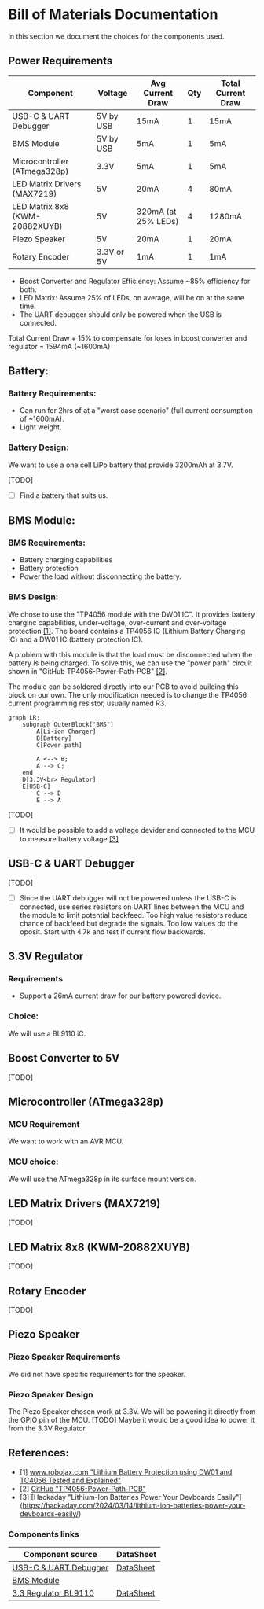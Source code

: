 # Bill of Materials Documentation
In this section we document the choices for the components used.

## Power Requirements
| **Component**                  	| **Voltage** 	| **Avg Current Draw** 	| **Qty** 	| **Total Current Draw** 	|
|--------------------------------	|-------------	|------------------	    |---------	|------------------------	|
| USB-C & UART Debugger             | 5V by USB    	| 15mA             	    | 1       	| 15mA                     	|
| BMS Module                        | 5V by USB    	| 5mA                 	| 1       	| 5mA                      	|
| Microcontroller (ATmega328p)   	| 3.3V        	| 5mA                	| 1       	| 5mA                      	|
| LED Matrix Drivers (MAX7219)   	| 5V          	| 20mA           	    | 4       	| 80mA                   	|
| LED Matrix 8x8 (KWM-20882XUYB) 	| 5V         	| 320mA (at 25% LEDs)  	| 4       	| 1280mA                   	|
| Piezo Speaker                  	| 5V          	| 20mA              	| 1       	| 20mA                     	|
| Rotary Encoder                 	| 3.3V or 5V   	| 1mA               	| 1       	| 1mA                    	|

* Boost Converter and Regulator Efficiency: Assume ~85% efficiency for both.
* LED Matrix: Assume 25% of LEDs, on average, will be on at the same time.
* The UART debugger should only be powered when the USB is connected.

Total Current Draw + 15% to compensate for loses in boost converter and regulator = 1594mA (~1600mA)

## Battery:
### Battery Requirements:
* Can run for 2hrs of at a "worst case scenario" (full current consumption of ~1600mA).
* Light weight.

### Battery Design:
We want to use a one cell LiPo battery that provide 3200mAh at 3.7V. 

[TODO]
* [ ] Find a battery that suits us.

## BMS Module:
### BMS Requirements:
* Battery charging capabilities
* Battery protection
* Power the load without disconnecting the battery.

### BMS Design:
We chose to use the "TP4056 module with the DW01 IC". It provides battery charginc capabilities, under-voltage, over-current and over-voltage protection [[1]](#1). The board contains a TP4056 IC (Lithium Battery Charging IC) and a DW01 IC (battery protection IC).

A problem with this module is that the load must be disconnected when the battery is being charged. To solve this, we can use the "power path" circuit shown in "GitHub TP4056-Power-Path-PCB" [[2]](#2).

The module can be soldered directly into our PCB to avoid building this block on our own. The only modification needed is to change the TP4056 current programming resistor, usually named R3.

```mermaid
graph LR;
    subgraph OuterBlock["BMS"]
        A[Li-ion Charger]
        B[Battery]
        C[Power path]

        A <--> B;
        A --> C;
    end
    D[3.3V<br> Regulator]
    E[USB-C]
        C --> D
        E --> A
```
[TODO]
* [ ] It would be possible to add a voltage devider and connected to the MCU to measure battery voltage.[[3]](#3)

## USB-C & UART Debugger
[TODO]
* [ ] Since the UART debugger will not be powered unless the USB-C is connected, use series resistors on UART lines between the MCU and the module to limit potential backfeed. Too high value resistors reduce chance of backfeed but degrade the signals. Too low values do the oposit. Start with 4.7k and test if current flow backwards.

## 3.3V Regulator
### Requirements
* Support a 26mA current draw for our battery powered device.
### Choice:
We will use a BL9110 iC. 

## Boost Converter to 5V
[TODO]

## Microcontroller (ATmega328p)
### MCU Requirement
We want to work with an AVR MCU.
### MCU choice:
We will use the ATmega328p in its surface mount version.

## LED Matrix Drivers (MAX7219)
[TODO]
## LED Matrix 8x8 (KWM-20882XUYB)
[TODO]
## Rotary Encoder
[TODO]
## Piezo Speaker
### Piezo Speaker Requirements
We did not have specific requirements for the speaker.
### Piezo Speaker Design
The Piezo Speaker chosen work at 3.3V. We will be powering it directly from the GPIO pin of the MCU. [TODO] Maybe it would be a good idea to power it from the 3.3V Regulator.

## References:
* <a id="1">[1]</a> [www.robojax.com "Lithium Battery Protection using DW01 and TC4056 Tested and Explained"](https://robojax.com/learn/arduino/?vid=robojax_DW01_with_4056_Protection)
* <a id="2">[2]</a> [GitHub "TP4056-Power-Path-PCB"](https://github.com/DoImant/TP4056-Power-Path-PCB/blob/main/README.md)
* <a id="3">[3]</a> [Hackaday "Lithium-Ion Batteries Power Your Devboards Easily"] (https://hackaday.com/2024/03/14/lithium-ion-batteries-power-your-devboards-easily/)


### Components links
| **Component source**             	| **DataSheet**                                                             |
|--------------------------------   |----------------------------------------------------------------           |
|[USB-C & UART Debugger](https://es.aliexpress.com/item/1005004276046811.html?spm=a2g0o.order_list.order_list_main.39.6ba6194doVGuKx&gatewayAdapt=glo2esp)              | [DataSheet](https://cdn.sparkfun.com/assets/5/0/a/8/5/CH340DS1.PDF?utm_source=chatgpt.com)|
| [BMS Module]()|
| [3.3 Regulator BL9110](https://es.aliexpress.com/item/1005007818062260.html?spm=a2g0o.productlist.main.5.505a7247lMPtBR&algo_pvid=59f4b88c-3d65-44b9-a1ce-13e738d8a9ac&algo_exp_id=59f4b88c-3d65-44b9-a1ce-13e738d8a9ac-2&pdp_npi=4%40dis%21SEK%2113.32%2113.32%21%21%218.53%218.53%21%402101c80017369937047682191ebb1b%2112000042315586584%21sea%21SE%211637369410%21X&curPageLogUid=qvWmwPTLOjfG&utparam-url=scene%3Asearch%7Cquery_from%3A)    | [DataSheet](https://wmsc.lcsc.com/wmsc/upload/file/pdf/v2/lcsc/1811151540_BL-Shanghai-Belling-BL9110-330BPEA_C169247.pdf) |

